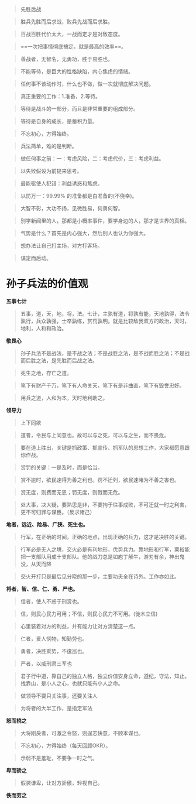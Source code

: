 > 先胜后战

> 胜兵先胜而后求战，败兵先战而后求胜。

> 百战百胜代价太大，一战而定才是对敌态度。

> ==一次把事情彻底搞定，就是最高的效率==。

> 善战者，无智名，无勇功，胜于易胜也。



> 不能等待，是巨大的性格缺陷，内心焦虑的情绪。

> 任何事不该动作时，什么也不做，做一次就彻底解决问题。

> 真正重要的工作：1.准备，2.等待。

> 等待是战斗的一部分，而且是非常重要的组成部分。

> 等待是自身的成长，是蓄积力量。

> 不忘初心，方得始终。

> 兵法简单，难的是判断。

> 做任何事之前：一：考虑风险，二：考虑代价，三：考虑利益。

> 以失败假设为前提来思考。

> 最能驱使人犯错：利益诱惑和焦虑。

> 以防万一：99.99% 的准备都是白准备的(不侥幸)。

> 大智不彰，大功不扬，见微胜易，何勇何智。

> 别学新闻里的人，那都是小概率事件，要学身边的人，那才是世界的真相。

> 气势是什么？首先是内心强大，然后别人也认为你强大。

> 想办法让自己打主场，对方打客场。

> 谋定而后动。



# 孙子兵法的价值观

**五事七计**

> 五事，道，天，地，将，法。七计，主孰有道，将孰有能，天地孰得，法令孰行，兵众孰强，士卒孰练，赏罚孰明。就是比较敌我双方的政治，天时，地利，人和和政治。

**敬畏心**

> 孙子兵法不是战法，是不战之法；不是战胜之法，是不战而胜之法；不是战而后胜之法，是先胜而后战之法。

> 死生之地，存亡之道。

> 笔下有财产千万，笔下有人命关天，笔下有是非曲直，笔下有毁誉忠奸。

> 用兵之道，人和为本，天时地利助之。

**领导力**

> 上下同欲

> 道者，令民与上同意也。故可以与之死，可以与之生，而不畏危。

> 要在道上胜出，关键是抓政策、抓宣传、抓军队的思想工作，大家都愿意跟你作战。



> 赏罚的关键：一是及时，而是恰当。

> 赏不逾时，欲民速得为善之利也。罚不迁列，欲民速睹为不善之害也。

> 赏无度，则费而无恩；罚无度，则戮而无危。

> 处大事，决大疑，要熟思是非，不要拘于往事成败，不可迁就一时之利害，更不可归罪与谋臣。（反求诸己）



**地者，远近、险易、广狭、死生也。**

>行军，在正确的时间，正确的地点，出现正确的兵力，这才是决胜的关键。

> 行军必是无人之境，交火必是有利地形，优势兵力。靠地形和行军，粟裕能把一支部队用成十支部队。他的战刀总是如庖丁解牛，游刃有余，神出鬼没，从天而降

> 交火开打只是最后见分晓的那一步，主要功夫全在诗外。工作亦如此。



**将者，智、信、仁、勇、严也。**

> 信者，使人不惑于刑赏也。

> 信，则民心民力可用；不信，则民心民力不可用。(徙木立信)

> 心里装着对方的利益，并有能力让对方清楚这一点。

> 仁者，爱人悯物，知勤劳也。

> 勇者，决胜乘势，不逡巡也。

> 严者，以威刑肃三军也

> 君子行中道，靠自己的独立人格，独立价值安身立命，遵纪，守法，知止。找靠山，是小人之心，也就只能有小人之命。

> 做领导不要只关注事，还要关注人

> 为将者的大半工作，是指定军法



**怒而挠之**

> 大将刚戾者，可激之令怒，则逞志快意，不顾本谋也。

> 不忘初心，方得始终（每天回顾OKR）。

> 示弱不是羞耻，不要争一时之气。

**卑而骄之**

> 假装谦卑，让对方骄傲，轻视自己。

**佚而劳之**

